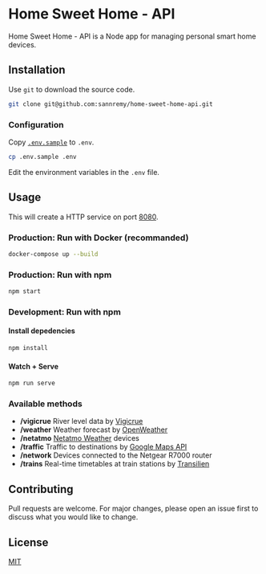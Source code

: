 # Home Sweet Home - API

Home Sweet Home - API is a Node app for managing personal smart home devices.

## Installation

Use `git` to download the source code.

```bash
git clone git@github.com:sannremy/home-sweet-home-api.git
```

### Configuration
Copy [`.env.sample`](https://github.com/sannremy/home-sweet-home-api/blob/master/.env.sample) to `.env`.
```bash
cp .env.sample .env
```

Edit the environment variables in the `.env` file.

## Usage

This will create a HTTP service on port [8080](http://localhost:8080).

### Production: Run with Docker (recommanded)
```bash
docker-compose up --build
```

### Production: Run with npm
```bash
npm start
```

### Development: Run with npm

#### Install depedencies
```bash
npm install
```

#### Watch + Serve
```bash
npm run serve
```

### Available methods
 * **/vigicrue** River level data by [Vigicrue](https://www.vigicrues.gouv.fr/)
 * **/weather** Weather forecast by [OpenWeather](https://openweathermap.org/)
 * **/netatmo** [Netatmo Weather](https://dev.netatmo.com/) devices
 * **/traffic** Traffic to destinations by [Google Maps API](https://developers.google.com/maps/documentation/distance-matrix/)
 * **/network** Devices connected to the Netgear R7000 router
 * **/trains** Real-time timetables at train stations by [Transilien](https://www.transilien.com/)

## Contributing
Pull requests are welcome. For major changes, please open an issue first to discuss what you would like to change.

## License
[MIT](https://github.com/sannremy/home-sweet-home-api/blob/master/LICENSE)
